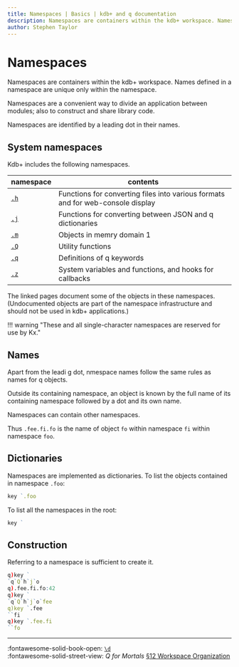 ```yaml
---
title: Namespaces | Basics | kdb+ and q documentation
description: Namespaces are containers within the kdb+ workspace. Namespaces are a convenient way to divide an application between modules.
author: Stephen Taylor
---
```

# Namespaces





Namespaces are containers within the kdb+ workspace.
Names defined in a namespace are unique only within the namespace.

Namespaces are a convenient way to divide an application between modules; also to construct and share library code.

Namespaces are identified by a leading dot in their names.


## System namespaces

Kdb+ includes the following namespaces.

namespace       | contents
----------------|------------------------------------------------
[`.h`](../ref/doth.md) | Functions for converting files into various formats and for web-console display
[`.j`](../ref/dotj.md) | Functions for converting between JSON and q dictionaries
[`.m`](../ref/dotm.md) | Objects in memry domain 1
[`.Q`](../ref/dotq.md) | Utility functions
[`.q`](../ref/dotq.md) | Definitions of q keywords
[`.z`](../ref/dotz.md) | System variables and functions, and hooks for callbacks

The linked pages document some of the objects in these namespaces. 
(Undocumented objects are part of the namespace infrastructure and should not be used in kdb+ applications.) 

!!! warning "These and all single-character namespaces are reserved for use by Kx."


## Names

Apart from the leadi g dot, nmespace names follow the same rules as names for q objects.

Outside its containing namespace, an object is known by the full name of its containing namespace followed by a dot and its own name. 

Namespaces can contain other namespaces.

Thus `.fee.fi.fo`  is the name of object `fo` within namespace `fi` within namespace `foo`. 


## Dictionaries

Namespaces are implemented as dictionaries. 
To list the objects contained in namespace `.foo`:

```q
key `.foo
```

To list all the namespaces in the root:

```q
key `
```


## Construction

Referring to a namespace is sufficient to create it.

```q
q)key `
`q`Q`h`j`o
q).fee.fi.fo:42
q)key `
`q`Q`h`j`o`fee
q)key `.fee
``fi
q)key `.fee.fi
``fo
```

----
:fontawesome-solid-book-open:
[`\d`](syscmds.md#d-directory)
<br>
:fontawesome-solid-street-view:
_Q for Mortals_
[§12 Workspace Organization](/q4m3/12_Workspace_Organization/)